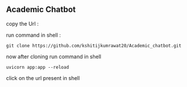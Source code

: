 ## Academic Chatbot 
copy the Url : 

run command in shell :
```
git clone https://github.com/kshitijkumrawat20/Academic_chatbot.git
```

now after cloning 
run command in shell 

```
uvicorn app:app --reload 
```
click on the url present in shell 
